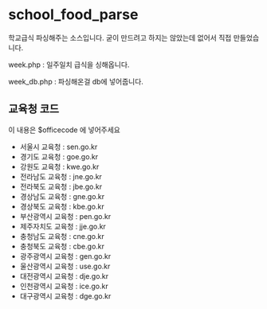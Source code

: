 # school_food_parse
학교급식 파싱해주는 소스입니다.
굳이 만드려고 하지는 않았는데 없어서 직접 만들었습니다.

week.php : 일주일치 급식을 싱해옵니다.

week_db.php : 파싱해온걸 db에 넣어줍니다.

## 교육청 코드
이 내용은 $officecode 에 넣어주세요
* 서울시 교육청 : sen.go.kr
* 경기도 교육청 : goe.go.kr
* 강원도 교육청 : kwe.go.kr
* 전라남도 교육청 : jne.go.kr
* 전라북도 교육청 : jbe.go.kr
* 경상남도 교육청 : gne.go.kr
* 경상북도 교육청 : kbe.go.kr
* 부산광역시 교육청 : pen.go.kr
* 제주자치도 교육청 : jje.go.kr
* 충청남도 교육청 : cne.go.kr
* 충청북도 교육청 : cbe.go.kr
* 광주광역시 교육청 : gen.go.kr
* 울산광역시 교육청 : use.go.kr
* 대전광역시 교육청 : dje.go.kr
* 인천광역시 교육청 : ice.go.kr
* 대구광역시 교육청 : dge.go.kr
